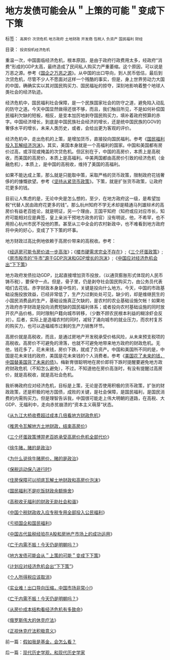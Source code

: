 # 地方发债可能会从＂上策的可能＂变成下下策

标签： `高房价` `次贷危机` `地方政府` `土地财政` `开发商` `包税人` `负资产` `国民福利` `财经` 

目录： `投资投机经济危机`

重温一次，中国面临经济危机，根本原因，是由于政府行政费用太多，经政府“消费”形成的GDP太高，最终造成了民间私人购买力严重萎缩。这个原因，可以说是万恶之源。参考《[国企之万恶之源](http://blog.sina.com.cn/s/blog_5563a64d0100ak0k.html)》。从中国的出口导向，到人民币低估，最后到次贷危机，尽管不少人不愿面对这样一个残酷的事实，但是，身上世界劳动力大国的中国，确确实实以其对国民购买力、国民福祉的掠夺，深刻地影响着整个地球人类社会的经济轨迹。



经济危机中，国民福利社会保障，是一个民族国家社会的防守之道，避免陷入动乱的防守之道。今天中国显然做得还很不够，而且，我们触目所见，不是如何补偿国民福利欠缺的短板，相反，是变本加厉地剥夺国民购买力，填补着政府预算的赤字。中国经济增长，到底是中国民族社会经济的增长，还是统中国民族的GOV的奢侈水平的增长，未来人类历史，或者，会给出更为客观的评价。



经济危机中，走出危机的上策，是增加货币，直接投向国民福利。参考《[国民福利投入瓦解经济泡沫](../../../2007/10/5/远离经适房：租赁补贴和廉租房瓦解房地产泡沫.md)》。其实，美国本身就是一个高福利的国家。中国和美国都有房价过高，或浮现或掩盖的次贷危机。但区别在于，中国的高房价，本质上是高税收，而美国的高房价，本质上是高福利。中美两国都由高房价引致的经济危机（金融危机），本质上，是中国的高税收，维持了美国的高福利。



如果不能达成上策，那么就是只能取中策，采取严格的货币政策，限制政府花钱奢侈的的慷慨欲望。参考《[坚持从紧货币政策](../../../2008/6/2/横眉冷对资本利益呼吁，坚守从紧货币政策.md)》。下策，就是扩张货币政策，让政府花更多的钱。



目前让人焦虑的是，无论中央是怎么想的，至少，在地方政府这一级，是希望加税“代替人民由政府花更多的钱”。那么杭州知府不学无术却是精通马列雄辩术的高房价有益老百姓论，就是明证，另一个理由，王国平知府（知府或应对应市长，知府可能相对应是典签，皇上亲派干预地方政务的官）没有明说，他，不希罕，也不用担心杭州市民不投他的票。甚至从三中全会的农村新政中，也不难看到地方政府将中央的好心，变成了下下策的坏事。



地方财政过高比例地依赖于高房价带来的高税收。参考：

《[经适房可能令房价进一步高涨](../../../2007/12/23/经适房可能令房价更加高涨，茅于轼炮轰经济适用房.md)》；《[楼市硬需求完全不存在](../../../2008/8/4/楼市硬需求完全不存在.md)》;《[三个坏蛋政策](../../../2008/7/4/三个坏蛋政策博羿老百姓承受高房价危机全部代价.md)》;《[房市股市的“牛市”源于GDP泡沫和GDP增长的泡沫](../../../2007/10/2/房市股市的“牛市”源于GDP泡沫和GDP增长的泡沫.md)》;《[中国应对经济危机会出“下下策](../../../2008/10/8/应对经济危机政策会出“下下策”.md)》



地方政府发债拉动GDP，比起直接增加货币投放，（以通货膨胀形式体现的人民币铸币税），要保守一点。但是，骨子里，仍是剥夺社会国民购买力，由公务员代表咱们去花钱。赤字财政本身是中性的，关键是投向什么地方。今天，中国的市政基础设施投放效益，已经非常低了，生产力过剩处处可见，缺少的，却是维继民生的小国民消费品的生产，基础设施真正欠缺的，是农村的农业基础设施欠帐！如果地方政府赤字财政是投向消费短缺的国民福利体系；或者投向农村基础设施的同时放开农产品价格，同时限制户籍向城市转移，（少数不顾农民根本利益的糊涂虾会反对）。后者，实际上是造福农村的同时，减轻了涌向城市的就业压力，而农村复苏的购买力，也可以造福城市过剩的生产力销售环节。



高房价就是高税收，而且，是通过房地产开发税承受价格风险，从未来预支税项的高税收。高房价不可避免的滑落，也就不可避免地带来地方政府的财政危机。无他，钱花多了，花未来钱，房价下跌，就成了负资产。中国和美国所不同的是，中国是花未来钱的政府，美国是花未来钱的个人消费者。参考《[美国花了未来的钱，中国替美国背了未来的债](../../../2008/10/9/美国花了未来的钱，中国替美国背了未来的债.md)》。梅新育很聪明地在房价即将下跌时提醒要避免地方政府财政危机（不知怎么避免），不过，不知道他在房价高涨时，有没有提醒过高房价，就是高税收，就是高社会危机。



我祈祷政府应对经济危机，目标是上策，无论是否使用积极的货币政策，扩张的财政政策，还是积极的地方国债，成败的关键，是社会保障，是国民福利，是国民消费的内需购买力。但是理智告诉我，中国很可能走上伟大明朝的道路，在高税、大GDP、无福利中，走向赤贫崩溃的“资本主义萌芽”状态。



《[从九江大桥收费超过成本几倍看地方财政危机](../../../2007/9/7/地方财政危机中侵吞了多少纳税人资产？.md)》

《[推恩令瓦解地方土地财政，结束高房价](../../../2008/6/28/推恩令瓦解地方土地财政，结束高房价.md)》

《[三个坏蛋政策博羿老百姓承受高房价危机全部代价](../../../2008/7/4/三个坏蛋政策博羿老百姓承受高房价危机全部代价.md)》

《[徐牛赌，赌的是政治](../../../2008/7/10/徐牛赌，赌的是政治.md)》

《[为什么说徐牛赌房价，赌的是政治](../../../2008/7/11/为什么说徐牛赌房价，赌的是政治.md)》

《[保税运动保八进行时](../../../2009/6/17/保税运动现在进行时.md)》

《[住房保障可以彻底瓦解土地财政和高房价泡沫](../../../2007/10/5/远离经适房：租赁补贴和廉租房瓦解房地产泡沫.md)》

《[国民福利不是吃饭财政余额施舍](../../../2007/11/15/国民福利不是吃饭财政余额施舍.md)》

《[高税收无福利的财政无助社会和谐](../../../2007/12/23/冗员吃饭财政拖累：高税收无福利无助社会和谐.md)》

《[中国个税财政收入应专税专用全部投入公民福利](../../../2007/12/24/中国个税财政收入应专税专用全部投入公民社会保障.md)》

《[亏损国企和国民福利](../../../2008/9/5/亏损国企和国民福利.md)》

《[中国古代盐税经验在A股和房地产市场上的成功运用](../../../2008/9/9/中国古代盐税经验在A股和房地产市场上的成功运用.md)》

《[亡于内需不振！今天仍是明朝吗？](../../../2008/11/3/亡于内需不振！今天仍是明朝吗？.md)》

《[地方发债可能会从＂上策的可能＂变成下下策](../../../2008/10/31/地方发债可能会从＂上策的可能＂变成下下策.md)》

《[计划应对经济危机会出“下下策”](../../../2008/10/8/应对经济危机政策会出“下下策”.md)》

《[个人所得税应该取消](../../../2008/11/19/国富民穷之弱国应取消个人税.md)》

《[实业难！出口导向压缩，中国市场非常小!](../../../2008/5/4/实业难！中国市场其实非常小!.md)》

《[亡于内需不振！今天仍是明朝吗？](../../../2008/11/3/亡于内需不振！今天仍是明朝吗？.md)》

《[从房价成本结构看经济危机有多致命](../../../2008/11/28/从房价成本结构看经济危机有多致命.md)》

《[俄罗斯伟大的休克疗法](../../../2008/12/18/俄罗斯休克疗法可能被妖魔化了.md)》

《[正视休克疗法积极意义](../../../2008/12/23/私有化，关闭亏损国企，强化社会保障.md)》

前一篇：[假如我是基金，会怎么看？](../../../2008/10/30/假如我是基金，会怎么看？.md)

后一篇：[现代历史学观，和现代历史学家](../../../2008/11/2/现代历史学观，和现代历史学家.md)